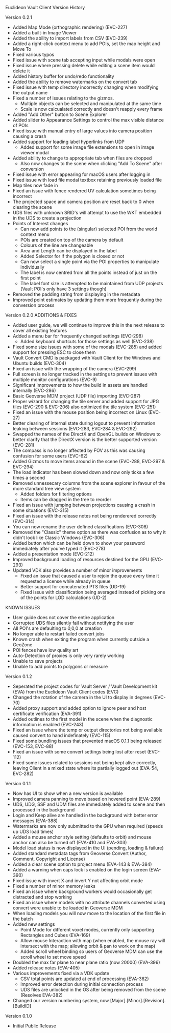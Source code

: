 Euclideon Vault Client Version History

Version 0.2.1
  - Added Map Mode (orthographic rendering) (EVC-227)
  - Added a built-in Image Viewer
  - Added the ability to import labels from CSV (EVC-239)
  - Added a right-click context menu to add POIs, set the map height and Move To
  - Fixed various typos
  - Fixed issue with scene tab accepting input while modals were open
  - Fixed issue where pressing delete while editing a scene item would delete it
  - Added history buffer for undo/redo functionality
  - Added the ability to remove watermarks on the convert tab
  - Fixed issue with temp directory incorrectly changing when modifying the output name
  - Fixed a number of issues relating to the gizmos.
    - Multiple objects can be selected and manipulated at the same time
    - Scale is now calcualated correctly and doesn't reapply every frame
  - Added "Add Other" button to Scene Explorer
  - Added slider to Appearance Settings to control the max visible distance of POIs
  - Fixed issue with manual entry of large values into camera position causing a crash
  - Added support for loading label hyperlinks from UDP
    - Added support for some image file extensions to open in image viewer modal
  - Added ability to change to appropriate tab when files are dropped
    - Also now changes to the scene when clicking "Add To Scene" after conversion
  - Fixed issue with error appearing for macOS users after logging in
  - Fixed issue with load file modal textbox retaining previously loaded file
  - Map tiles now fade in
  - Fixed an issue with fence rendered UV calculation sometimes being incorrect
  - The projected space and camera position are reset back to 0 when clearing the scene
  - UDS files with unknown SRID's will attempt to use the WKT embedded in the UDS to create a projection
  - Points of Interest changes
    - Can now add points to the (singular) selected POI from the world context menu
    - POIs are created on top of the camera by default
    - Colours of the line are changeable
    - Area and Length can be displayed in the label
    - Added Selector for if the polygon is closed or not
    - Can now select a single point via the POI properties to manipulate individually
    - The label is now centred from all the points instead of just on the first point
    - The label font size is attempted to be maintained from UDP projects (Vault POI's only have 3 settings though)
  - Removed the padding string from displaying in the metadata
  - Improved point estimates by updating them more frequently during the conversion process

Version 0.2.0
  ADDITIONS & FIXES
  - Added user guide, we will continue to improve this in the next release to cover all existing features
  - Added a menu bar for frequently changed settings (EVC-298)
    - Added keyboard shortcuts for those settings as well (EVC-238)
  - Fixed some size issues with some of the modals (EVC-285) and added support for pressing ESC to close them
  - Vault Convert CMD is packaged with Vault Client for the Windows and Ubuntu builds (EVC-304)
  - Fixed an issue with the wrapping of the camera (EVC-299)
  - Full screen is no longer tracked in the settings to prevent issues with multiple monitor configurations (EVC-9)
  - Significant improvements to how the build in assets are handled internally (EVC-286)
  - Basic Geoverse MDM project (UDP file) importing (EVC-287)
  - Proper wizard for changing the tile server and added support for JPG tiles (EVC-290 & EVC-206) also optimized the tile system (EVC-251)
  - Fixed an issue with the mouse position being incorrect on Linux (EVC-27)
  - Better clearing of internal state during logout to prevent information leaking between sessions (EVC-283, EVC-284 & EVC-292)
  - Swapped the names of the DirectX and OpenGL builds on Windows to better clarify that the DirectX version is the better supported version (EVC-281)
  - The compass is no longer affected by FOV as this was causing confusion for some users (EVC-62)
  - Added Gizmos to move items around in the scene (EVC-288, EVC-297 & EVC-294)
  - The load indicator has been slowed down and now only ticks a few times a second
  - Removed unnessecary columns from the scene explorer in favour of the more standard tree view system
    - Added folders for filtering options
    - Items can be dragged in the tree to reorder
  - Fixed an issue with jumping between projections causing a crash in some situations (EVC-315)
  - Fixed an issue with the release notes not being renderered correctly (EVC-314)
  - You can now rename the user defined classifications (EVC-308)
  - Removed the "Classic" theme option as there was confusion as to why it didn't look like Classic Windows (EVC-306)
  - Added button which can be held down to show your password immediately after you've typed it (EVC-278)
  - Added a presentation mode (EVC-212)
  - Improved background loading of resources destined for the GPU (EVC-293)
  - Updated VDK also provides a number of minor improvements
    - Fixed an issue that caused a user to rejoin the queue every time it requested a license while already in queue
    - Better support for concatenated PTS files (UD-19)
    - Fixed issue with classification being averaged instead of picking one of the points for LOD calculations (UD-2)

  KNOWN ISSUES
  - User guide does not cover the entire application
  - Corrupted UDS files silently fail without notifying the user
  - All POI's are defaulting to 0,0,0 at creation
  - No longer able to restart failed convert jobs
  - Known crash when exiting the program when currently outside a GeoZone
  - POI fences have low quality art
  - Auto-Detection of proxies is only very rarely working
  - Unable to save projects
  - Unable to add points to polygons or measure

Version 0.1.2
  - Seperated the project codes for Vault Server / Vault Development kit (EVA) from the Euclideon Vault Client codes (EVC)
  - Changed the rotation of the camera in the UI to display in degrees (EVC-70)
  - Added proxy support and added option to ignore peer and host certificate verification (EVA-391)
  - Added outlines to the first model in the scene when the diagnostic information is enabled (EVC-243)
  - Fixed an issue where the temp or output directories not being available caused convert to hand indefinately (EVC-115)
  - Fixed some bundling issues that prevented macOS 0.1.1 being released (EVC-153, EVC-88)
  - Fixed an issue with some convert settings being lost after reset (EVC-112)
  - Fixed some issues related to sessions not being kept alive correctly, leaving Client in a mixed state where its partially logged out (EVA-54, EVC-282)

Version 0.1.1
  - Now has UI to show when a new version is available
  - Improved camera panning to move based on hovered point (EVA-289)
  - UDS, UDG, SSF and UDM files are immediately added to scene and then processed in the background
  - Login and Keep alive are handled in the background with better error messages (EVA-388)
  - Watermarks are now only submitted to the GPU when required (speeds up UDS load times)
  - Added a mouse anchor style setting (defaults to orbit) and mouse anchor can also be turned off (EVA-410 and EVA-303)
  - Model load status is now displayed in the UI (pending, loading & failure)
  - Added standard metadata tags from Geoverse Convert (Author, Comment, Copyright and License)
  - Added a clear scene option to project menu (EVA-143 & EVA-384)
  - Added a warning when caps lock is enabled on the login screen (EVA-390)
  - Fixed issue with invert X and invert Y not affecting orbit mode
  - Fixed a number of minor memory leaks
  - Fixed an issue where background workers would occasionally get distracted and stop working
  - Fixed an issue where models with no attribute channels converted using convert were unable to be loaded in Geoverse MDM
  - When loading models you will now move to the location of the first file in the batch
  - Added new settings
    - Point Mode for different voxel modes, currently only supporting Rectangles and Cubes (EVA-169)
    - Allow mouse Interaction with map (when enabled, the mouse ray will intersect with the map; allowing orbit & pan to work on the map)
    - Added scroll wheel binding so users of Geoverse MDM can use the scroll wheel to set move speed
  - Doubled the max far plane to near plane ratio (now 20000) (EVA-396)
  - Added release notes (EVA-405)
  - Various improvements fixed via a VDK update
    - CSV total points are updated at end of processing (EVA-362)
    - Improved error detection during initial connection process
    - UDS files are unlocked in the OS after being removed from the scene (Resolves EVA-382)
  - Changed our version numbering system, now [Major].[Minor].[Revision].[BuildID]

Version 0.1.0
  - Initial Public Release
